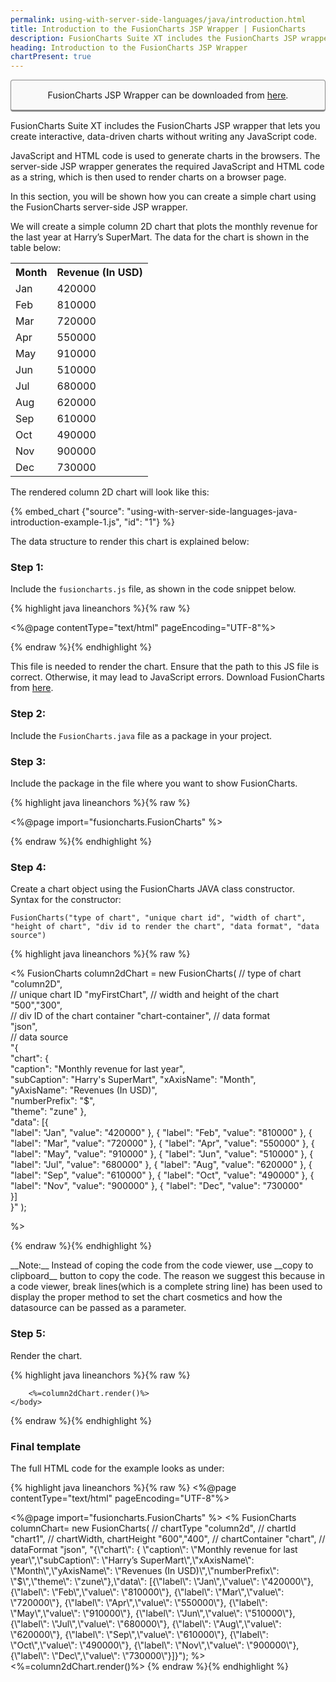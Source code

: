 ```yaml
---
permalink: using-with-server-side-languages/java/introduction.html
title: Introduction to the FusionCharts JSP Wrapper | FusionCharts
description: FusionCharts Suite XT includes the FusionCharts JSP wrapper that lets you create interactive, data-driven charts without writing any JavaScript code.
heading: Introduction to the FusionCharts JSP Wrapper
chartPresent: true
---
```


<p style="background:rgba(249, 249, 249, 1); padding:15px; border:1px solid #888; border-bottom-width:3px; border-radius:4px; text-align:center;">FusionCharts JSP Wrapper can be downloaded from <a href="http://www.fusioncharts.com/jsp-charts/" target="_blank">here</a>.</p>

FusionCharts Suite XT includes the FusionCharts JSP wrapper that lets you create interactive, data-driven charts without writing any JavaScript code.

JavaScript and HTML code is used to generate charts in the browsers. The server-side JSP wrapper generates the required JavaScript and HTML code as a string, which is then used to render charts on a browser page.

In this section, you will be shown how you can create a simple chart using the FusionCharts server-side JSP wrapper.

We will create a simple column 2D chart that plots the monthly revenue for the last year at Harry’s SuperMart. The data for the chart is shown in the table below:

<table>
  <tr>
    <th>Month</th>
    <th>Revenue (In USD)</th>
  </tr>
  <tr>
    <td>Jan</td>
    <td>420000</td>
  </tr>
  <tr>
    <td>Feb</td>
    <td>810000</td>
  </tr>
  <tr>
    <td>Mar</td>
    <td>720000</td>
  </tr>
  <tr>
    <td>Apr</td>
    <td>550000</td>
  </tr>
  <tr>
    <td>May</td>
    <td>910000</td>
  </tr>
  <tr>
    <td>Jun</td>
    <td>510000</td>
  </tr>
  <tr>
    <td>Jul</td>
    <td>680000</td>
  </tr>
  <tr>
    <td>Aug</td>
    <td>620000</td>
  </tr>
  <tr>
    <td>Sep</td>
    <td>610000</td>
  </tr>
  <tr>
    <td>Oct</td>
    <td>490000</td>
  </tr>
  <tr>
    <td>Nov</td>
    <td>900000</td>
  </tr>
  <tr>
    <td>Dec</td>
    <td>730000</td>
  </tr>
</table>


The rendered column 2D chart will look like this:

{% embed_chart {"source": "using-with-server-side-languages-java-introduction-example-1.js", "id": "1"} %}

The data structure to render this chart is explained below:

### Step 1:

Include the `fusioncharts.js` file, as shown in the code snippet below. 

{% highlight java lineanchors %}{% raw %}

<%@page contentType="text/html" pageEncoding="UTF-8"%>
  <!DOCTYPE html>
  <html>
      <head>
         <title>Loading Data from a Static JSON String - fusioncharts.com</title>
         <script src="fusioncharts.js"></script>
      </head>
      <body>
          <div id="chart-container"></div>

{% endraw %}{% endhighlight %}

This file is needed to render the chart. Ensure that the path to this JS file is correct. Otherwise, it may lead to JavaScript errors. Download FusionCharts from <a href="http://www.fusioncharts.com/download/" target="_blank">here</a>.

### Step 2: 

Include the `FusionCharts.java` file as a package in your project.

### Step 3: 

Include the package in the file where you want to show FusionCharts.

{% highlight java lineanchors %}{% raw %}

  <%@page import="fusioncharts.FusionCharts" %>

{% endraw %}{% endhighlight %}

### Step 4: 

Create a chart object using the FusionCharts JAVA class constructor. 
Syntax for the constructor: 

`FusionCharts("type of chart", "unique chart id", "width of chart", "height of chart", "div id to render the chart", "data format", "data source")`

<textarea style="display:none;" class='java-only'>
  <%
    FusionCharts columnChart= new FusionCharts(
    "column2d",// chartType
      "chart1",// chartId
    "600","400",// chartWidth, chartHeight
    "chart-container",// chartContainer
    "json",// dataFormat
    "{\"chart\": {  \"caption\": \"Monthly revenue for last year\",\"subCaption\": \"Harry’s SuperMart\",\"xAxisName\": \"Month\",\"yAxisName\": \"Revenues (In USD)\",\"numberPrefix\": \"$\",\"theme\": \"zune\"},\"data\": [{\"label\": \"Jan\",\"value\": \"420000\"}, {\"label\": \"Feb\",\"value\": \"810000\"}, {\"label\": \"Mar\",\"value\": \"720000\"}, {\"label\": \"Apr\",\"value\": \"550000\"}, {\"label\": \"May\",\"value\": \"910000\"}, {\"label\": \"Jun\",\"value\": \"510000\"}, {\"label\": \"Jul\",\"value\": \"680000\"}, {\"label\": \"Aug\",\"value\": \"620000\"}, {\"label\": \"Sep\",\"value\": \"610000\"}, {\"label\": \"Oct\",\"value\": \"490000\"}, {\"label\": \"Nov\",\"value\": \"900000\"}, {\"label\": \"Dec\",\"value\": \"730000\"}]}");
  %>
</textarea>

{% highlight java lineanchors %}{% raw %}

<%
    FusionCharts column2dChart = new FusionCharts(
      // type of chart
      "column2D",	    
      // unique chart ID
      "myFirstChart",
      // width and height of the chart	
      "500","300",	
      // div ID of the chart container
      "chart-container",
      // data format		
      "json",	
      // data source		
      "{              
      	\"chart\": {  
      		\"caption\": \"Monthly revenue for last year\",  
      		\"subCaption\": \"Harry's SuperMart\", 
      		\"xAxisName\": \"Month\",  
      		\"yAxisName\": \"Revenues (In USD)\",    
      		\"numberPrefix\": \"$\",   
      		\"theme\": \"zune\" 
      	},                                   
      	\"data\": [{    
      		\"label\": \"Jan\",
          \"value\": \"420000\"
      }, {
          \"label\": \"Feb\",
          \"value\": \"810000\"
      }, {
          \"label\": \"Mar\",
          \"value\": \"720000\"
      }, {
          \"label\": \"Apr\",
          \"value\": \"550000\"
      }, {
          \"label\": \"May\",
          \"value\": \"910000\"
      }, {
          \"label\": \"Jun\",
          \"value\": \"510000\"
      }, {
          \"label\": \"Jul\",
          \"value\": \"680000\"
      }, {
          \"label\": \"Aug\",
          \"value\": \"620000\"
      }, {
          \"label\": \"Sep\",
          \"value\": \"610000\"
      }, {
          \"label\": \"Oct\",
          \"value\": \"490000\"
      }, {
          \"label\": \"Nov\",
          \"value\": \"900000\"
      }, {
          \"label\": \"Dec\",
          \"value\": \"730000\"   
      	}]  
      }"
  );
        
%>

{% endraw %}{% endhighlight %}

<p class="text-info"> __Note:__ Instead of coping the code from the code viewer, use __copy to clipboard__ button to copy the code. The reason we suggest this because in a code viewer, break lines(which is a complete  string line) has been used to display the proper method to set the chart cosmetics and how the datasource can be passed as a parameter.</p>


### Step 5:

Render the chart.

{% highlight java lineanchors %}{% raw %}

		<%=column2dChart.render()%>
    </body>
</html>

{% endraw %}{% endhighlight %}

### Final template

The full HTML code for the example looks as under:

{% highlight java lineanchors %}{% raw %}
<%@page contentType="text/html" pageEncoding="UTF-8"%>
  <!DOCTYPE html>
  <html>
    <head>
        <title>Loading Data from a Static JSON String - fusioncharts.com</title>
        <script src="fusioncharts.js"></script>
    </head>
    <body>
        <div id="chart"></div>
        <%@page import="fusioncharts.FusionCharts" %>
        <%
        FusionCharts columnChart= new FusionCharts(
          // chartType
          "column2d",
          // chartId
          "chart1",
          // chartWidth, chartHeight
          "600","400",
          // chartContainer
          "chart",
          // dataFormat
          "json",
          "{\"chart\": {  \"caption\": \"Monthly revenue for last year\",\"subCaption\": \"Harry’s SuperMart\",\"xAxisName\": \"Month\",\"yAxisName\": \"Revenues (In USD)\",\"numberPrefix\": \"$\",\"theme\": \"zune\"},\"data\": [{\"label\": \"Jan\",\"value\": \"420000\"}, {\"label\": \"Feb\",\"value\": \"810000\"}, {\"label\": \"Mar\",\"value\": \"720000\"}, {\"label\": \"Apr\",\"value\": \"550000\"}, {\"label\": \"May\",\"value\": \"910000\"}, {\"label\": \"Jun\",\"value\": \"510000\"}, {\"label\": \"Jul\",\"value\": \"680000\"}, {\"label\": \"Aug\",\"value\": \"620000\"}, {\"label\": \"Sep\",\"value\": \"610000\"}, {\"label\": \"Oct\",\"value\": \"490000\"}, {\"label\": \"Nov\",\"value\": \"900000\"}, {\"label\": \"Dec\",\"value\": \"730000\"}]}");
        %>
        <%=column2dChart.render()%>
    </body>
  </html>
{% endraw %}{% endhighlight %}